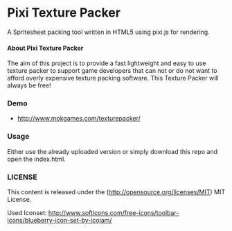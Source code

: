 Pixi Texture Packer
=================

A Spritesheet packing tool written in HTML5 using pixi.js for rendering.

#### About Pixi Texture Packer ####

The aim of this project is to provide a fast lightweight and easy to use texture packer to support game developers that can not or do not want to afford overly expensive texture packing software.
This Texture Packer will always be free!

### Demo ###

- http://www.mokgames.com/texturepacker/

### Usage ###

Either use the already uploaded version or simply download this repo and open the index.html.

### LICENSE ###

This content is released under the (http://opensource.org/licenses/MIT) MIT License.

Used Iconset: http://www.softicons.com/free-icons/toolbar-icons/blueberry-icon-set-by-icojam/
